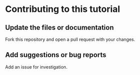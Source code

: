 # Contributing to this tutorial

## Update the files or documentation

Fork this repository and open a pull request with your changes.

## Add suggestions or bug reports

Add an issue for investigation.
